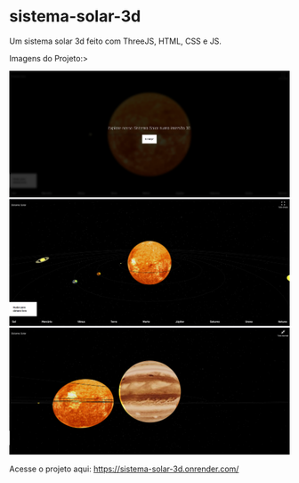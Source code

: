 # sistema-solar-3d

Um sistema solar 3d feito com ThreeJS, HTML, CSS e JS.

Imagens do Projeto:>

![Imagem 1](img/img1.png)
![Imagem 2](img/img2.png)
![Imagem 3](img/img3.png)

Acesse o projeto aqui: https://sistema-solar-3d.onrender.com/
